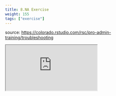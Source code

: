 ```yaml
---
title: 8.NA Exercise
weight: 155
tags: ["exercise"]
---
```


source: https://colorado.rstudio.com/rsc/pro-admin-training/troubleshooting

<div class="learnr-column">
<div class="responsive-container-learnr">
  <!-- <div class="cssload-loader">
    <div class="cssload-inner cssload-one"></div>
    <div class="cssload-inner cssload-two"></div>
    <div class="cssload-inner cssload-three"></div>
  </div> -->

  <div class="animated-r-wrapper">
    <div class="animated-r-vertical">
      <div class="animated-r-circle"></div>
    </div>
    <div class="animated-r-diagonal"></div>
  </div>

  <iframe 
    src="https://colorado.rstudio.com/rsc/pro-admin-training/troubleshooting" 
    gesture="media"  allowfullscreen
    scrolling="yes">
  </iframe>
</div>
</div>



